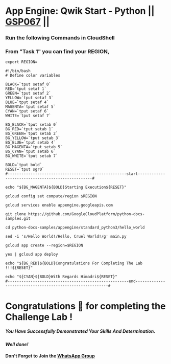 # App Engine: Qwik Start - Python || [GSP067](https://www.cloudskillsboost.google/focuses/1014?parent=catalog) ||

### Run the following Commands in CloudShell

### From "Task 1" you can find your REGION,
```
export REGION=
```
```
#!/bin/bash
# Define color variables

BLACK=`tput setaf 0`
RED=`tput setaf 1`
GREEN=`tput setaf 2`
YELLOW=`tput setaf 3`
BLUE=`tput setaf 4`
MAGENTA=`tput setaf 5`
CYAN=`tput setaf 6`
WHITE=`tput setaf 7`

BG_BLACK=`tput setab 0`
BG_RED=`tput setab 1`
BG_GREEN=`tput setab 2`
BG_YELLOW=`tput setab 3`
BG_BLUE=`tput setab 4`
BG_MAGENTA=`tput setab 5`
BG_CYAN=`tput setab 6`
BG_WHITE=`tput setab 7`

BOLD=`tput bold`
RESET=`tput sgr0`
#----------------------------------------------------start--------------------------------------------------#

echo "${BG_MAGENTA}${BOLD}Starting Execution${RESET}"

gcloud config set compute/region $REGION

gcloud services enable appengine.googleapis.com

git clone https://github.com/GoogleCloudPlatform/python-docs-samples.git

cd python-docs-samples/appengine/standard_python3/hello_world

sed -i 's/Hello World!/Hello, Cruel World!/g' main.py

gcloud app create --region=$REGION

yes | gcloud app deploy

echo "${BG_RED}${BOLD}Congratulations For Completing The Lab !!!${RESET}"

echo "${CYAN}${BOLD}With Regards Himadri${RESET}"
#-----------------------------------------------------end----------------------------------------------------------#
```

# Congratulations 🎉 for completing the Challenge Lab !

##### *You Have Successfully Demonstrated Your Skills And Determination.*

#### *Well done!*

#### Don't Forget to Join the [WhatsApp Group](https://chat.whatsapp.com/CcX9gXycV1lKmOjnZQCk7g) 
